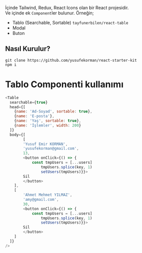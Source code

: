 İçinde Tailwind, Redux, React Icons olan bir React projesidir.  
Ve içinde ek `Component`ler bulunur. Örneğin;

- Tablo (Searchable, Sortable) `tayfunerbilen/react-table`
- Modal
- Buton

## Nasıl Kurulur?

```
git clone https://github.com/yusufekorman/react-starter-kit
npm i
```

# Tablo Componenti kullanımı

```javascript
<Table
  searchable={true}
  head={[
    {name: 'Ad-Soyad', sortable: true},
    {name: 'E-posta'},
    {name: 'Yaş', sortable: true},
    {name: 'İşlemler', width: 200}
  ]}
  body={[
    	[
		'Yusuf Emir KORMAN',
		'yusufekorman@gmail.com',
		13,
		<button onClick={() => {
		    const tmpUsers = [...users]
			    tmpUsers.splice(key, 1)
			    setUsers(tmpUsers)}}>
		Sil
		</button>
	],
	[
		'Ahmet Mehmet YILMAZ',
		'amy@gmail.com',
		30,
		<button onClick={() => {
		    const tmpUsers = [...users]
			    tmpUsers.splice(key, 1)
			    setUsers(tmpUsers)}}>
		Sil
		</button>
	]
  ]}
/>
```
